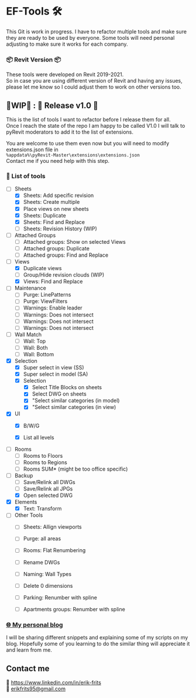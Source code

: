# EF-Tools 🛠
This Git is work in progress. I have to refactor multiple tools and make sure they are ready to be used by everyone. 
Some tools will need personal adjusting to make sure it works for each company. 

### 📦 Revit Version 📦
These tools were developed on Revit 2019-2021.  
So in case you are using different version of Revit and having any issues,  
please let me know so I could adjust them to work on other versions too.

## 🚧WIP🚧 : 🎉 Release v1.0 🎉
This is the list of tools I want to refactor before I release them for all.  
Once I reach the state of the repo I am happy to be called V1.0 I will talk to pyRevit moderators to 
add it to the list of extensions.  

You are welcome to use them even now but you will need to modify extensions.json file in  
`%appdata%\pyRevit-Master\extensions\extensions.json`  
Contact me if you need help with this step.


### 📜 List of tools

- [ ] Sheets
    - [x] Sheets: Add specific revision
    - [x] Sheets: Create multiple
    - [x] Place views on new sheets
    - [x] Sheets: Duplicate
    - [x] Sheets: Find and Replace
    - [ ] Sheets: Revision History (WIP)
    
- [ ] Attached Groups
    - [ ] Attached groups: Show on selected Views
    - [ ] Attached groups: Duplicate 
    - [ ] Attached groups: Find and Replace 
        
- [ ] Views
    - [x] Duplicate views
    - [ ] Group/Hide revision clouds (WIP)
    - [x] Views: Find and Replace
    
- [ ] Maintenance
    - [ ] Purge: LinePatterns
    - [ ] Purge: ViewFilters
    - [ ] Warnings: Enable leader
    - [ ] Warnings: Does not intersect
    - [ ] Warnings: Does not intersect
    - [ ] Warnings: Does not intersect
    
- [ ] Wall Match
    - [ ] Wall: Top
    - [ ] Wall: Both
    - [ ] Wall: Bottom
    
- [x] Selection
    - [x] Super select in view (SS)
    - [x] Super select in model (SA)
    - [x] Selection
        - [x] Select Title Blocks on sheets
        - [x] Select DWG on sheets
        - [x] "Select similar categories (in model)
        - [x] "Select similar categories (in view)
        
- [x] UI
    - [x] B/W/G 
    - [x] List all levels
           

- [ ] Rooms
    - [ ] Rooms to Floors
    - [ ] Rooms to Regions
    - [ ] Rooms SUM* (might be too office specific)
    
- [ ] Backup
    - [ ] Save/Relink all DWGs
    - [ ] Save/Relink all JPGs
    - [x] Open selected DWG
    
- [x] Elements
    - [x] Text: Transform 
    
- [ ] Other Tools 
    - [ ] Sheets: Allign viewports
    - [ ] Purge: all areas
    - [ ] Rooms: Flat Renumbering
    - [ ] Rename DWGs
    - [ ] Naming: Wall Types 
    - [ ] Delete 0 dimensions
    - [ ] Parking: Renumber with spline
    - [ ] Apartments groups: Renumber with spline 


### [🌐 My personal blog ](www.erikfrits.com/blog "Erik Frits - Blog") 
I will be sharing different snippets and explaining some of my scripts on my blog. 
Hopefully some of you learning to do the similar thing will appreciate it and learn from me.

## Contact me

🤵 https://www.linkedin.com/in/erik-frits  
📨 erikfrits95@gmail.com

